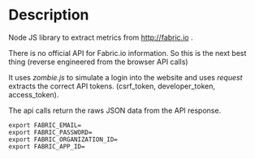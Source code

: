 # Description
Node JS library to extract metrics from <http://fabric.io> .

There is no official API for Fabric.io information. 
So this is the next best thing (reverse engineered from the browser API calls)

It uses *zombie.js* to simulate a login into the website and uses *request* extracts the correct API tokens. (csrf_token, developer_token, access_token).

The api calls return the raws JSON data from the API response.

```
export FABRIC_EMAIL=
export FABRIC_PASSWORD=
export FABRIC_ORGANIZATION_ID=
export FABRIC_APP_ID=
```
